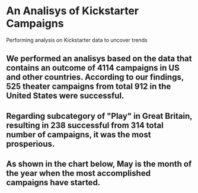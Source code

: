 # An Analisys of Kickstarter Campaigns
Performing analysis on Kickstarter data to uncover trends
## We performed an analisys based on the data that contains an outcome of 4114 campaigns in US and other countries. According to our findings, 525 theater campaigns from total 912 in the United States were successful.
## Regarding subcategory of "Play" in Great Britain, resulting in 238 successful from 314 total number of campaigns, it was the most prosperious.
## As shown in the chart below, May is the month of the year when the most accomplished campaigns have started.
